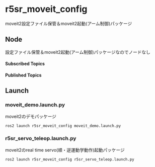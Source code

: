 # r5sr_moveit_config

moveit2設定ファイル保管＆moveit2起動(アーム制御)パッケージ

## Node
設定ファイル保管＆moveit2起動(アーム制御)パッケージなのでノードなし

#### Subscribed Topics

#### Published Topics

## Launch

### moveit_demo.launch.py
moveit2のデモパッケージ
```bash
ros2 launch r5sr_moveit_config moveit_demo.launch.py
```

### r5sr_servo_teleop.launch.py
moveit2のreal time servo(順・逆運動学動作)起動パッケージ
```bash
ros2 launch r5sr_moveit_config r5sr_servo_teleop.launch.py
```